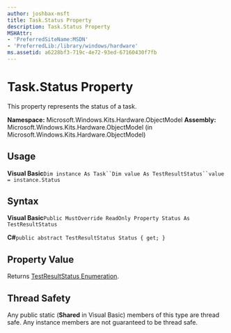 ```yaml
---
author: joshbax-msft
title: Task.Status Property
description: Task.Status Property
MSHAttr:
- 'PreferredSiteName:MSDN'
- 'PreferredLib:/library/windows/hardware'
ms.assetid: a6228bf3-719c-4e72-93ed-67160430f7fb
---
```


# Task.Status Property


This property represents the status of a task.

**Namespace:** Microsoft.Windows.Kits.Hardware.ObjectModel **Assembly:** Microsoft.Windows.Kits.Hardware.ObjectModel (in Microsoft.Windows.Kits.Hardware.ObjectModel)

## Usage


**Visual Basic**`Dim instance As Task``Dim value As TestResultStatus``value = instance.Status`

## Syntax


**Visual Basic**`Public MustOverride ReadOnly Property Status As TestResultStatus`

**C#**`public abstract TestResultStatus Status { get; }`

## Property Value


Returns [TestResultStatus Enumeration](testresultstatus-enumeration.md).

## Thread Safety


Any public static (**Shared** in Visual Basic) members of this type are thread safe. Any instance members are not guaranteed to be thread safe.

 

 






